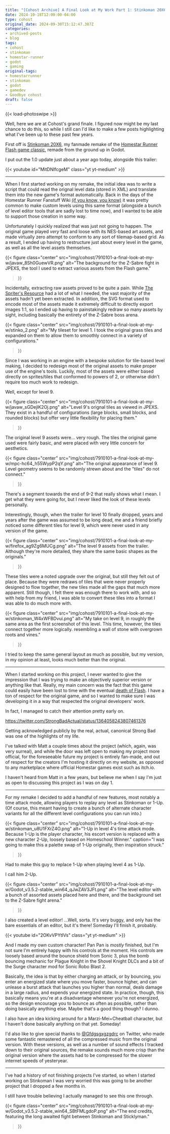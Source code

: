 ```yaml
---
title: "[Cohost Archive] A Final Look at My Work Part 1: Stinkoman 20X6 Remake"
date: 2024-10-18T12:00:00-04:00
type: cohost
original_date: 2024-09-30T15:12:47.387Z
categories:
- archived-posts
- blog
tags:
- cohost
- stinkoman
- homestar-runner
- godot
- gaming
original-tags:
- homestarrunner
- stinkoman
- godot
- gamedev
- Goodbye cohost
draft: false
---
```


{{< load-photoswipe >}}

Well, here we are at Cohost's grand finale. I figured now might be my last chance to do this, so while I still can I'd like to make a few posts highlighting what I've been up to these past few years.

First off is [Stinkoman 20X6](/projects/stinkoman/), my fanmade remake of the [Homestar Runner Flash game classic](https://homestarrunner.com/stinkogame), remade from the ground up in Godot.

I put out the 1.0 update just about a year ago today, alongside this trailer:

{{< youtube id="MitDNlfcgeM" class="yt yt-medium" >}}

---

When I first started working on my remake, the initial idea was to write a script that could read the orignal level data (stored in XML) and translate them into the new game's format automatically. Back in the days of the Homestar Runner Fanstuff Wiki [\(if you know, you know\)](/thoughts/archives/cohost/4024711-my-history-with-the) it was pretty common to make custom levels using this same format (alongside a bunch of level editor tools that are sadly lost to time now), and I wanted to be able to support those creation in some way.

Unfortunately I quickly realized that was just not going to happen. The original game played *very* fast and loose with its NES-based art assets, and made virtually zero attempt to conform to any sort of tilemap-based grid. As a result, I ended up having to restructure just about every level in the game, as well as all the level assets themselves.

{{< figure
    class="center"
    src="img/cohost/7910101-a-final-look-at-my-w/javaw_8Sh0GuewVR.png"
    alt="The background for the Z-Sabre fight in JPEXS, the tool I used to extract various assets from the Flash game."
>}}

Incidentally, extracting raw assets proved to be quite a pain. While [The Spriter's Resource](https://www.spriters-resource.com/browser_games/stinkoman20x6/) had a lot of what I needed, the vast majority of the assets hadn't yet been extracted. In addition, the SVG format used to encode most of the assets made it extremely difficult to directly export images 1:1, so I ended up having to painstakingly redraw so many assets by sight, including basically the entirety of the Z-Sabre boss arena.

{{< figure
    class="center"
    src="img/cohost/7910101-a-final-look-at-my-w/stinko_2.png"
    alt="My tileset for level 1. I took the original grass tiles and expanded on them to allow them to smoothly connect in a variety of configurations."
>}}

Since I was working in an engine with a bespoke solution for tile-based level making, I decided to redesign most of the original assets to make proper use of the engine's tools. Luckily, most of the assets were either based directly on sprites/tiles that conformed to powers of 2, or otherwise didn't require too much work to redesign.

Well, except for level 9.

{{< figure
    class="center"
    src="img/cohost/7910101-a-final-look-at-my-w/javaw_sGDejlK2Oj.png"
    alt="Level 9's orignal tiles as viewed in JPEXS. They exist in a handful of configurations (large blocks, small blocks, and rounded blocks) but offer very little flexibility for placing them."
>}}

The original level 9 assets were... very rough. The tiles the original game used were fairly basic, and were placed with very little concern for aesthetics.

{{< figure
    class="center"
    src="img/cohost/7910101-a-final-look-at-my-w/mpc-hc64_h55WypP2qY.png"
    alt="The original appearance of level 9. Level geometry seems to be randomly strewn about and the \"tiles\" do not connect."
>}}

There's a segment towards the end of 9-2 that really shows what I mean. I get what they were going for, but I never liked the look of these levels personally.

Interestingly, though, when the trailer for level 10 finally dropped, years and years after the game was assumed to be long dead, me and a friend briefly noticed some different tiles for level 9, which were never used in any version of the game.

{{< figure
    class="center"
    src="img/cohost/7910101-a-final-look-at-my-w/firefox_ag9Zg6MUCg.png"
    alt="The level 9 assets from the trailer. Although they're more detailed, they share the same basic shapes as the originals."
>}}

These tiles were a noted upgrade over the original, but still they felt out of place. Because they were redraws of tiles that were never properly designed to flow together, the new tiles made all the gaps that much more apparent. Still though, I felt there was enough there to work with, and so with help from my friend, I was able to convert these tiles into a format I was able to do much more with.

{{< figure
    class="center"
    src="img/cohost/7910101-a-final-look-at-my-w/stinkoman_W4xWFBDvui.png"
    alt="My take on level 9, in roughly the same area as the first screenshot of this level. This time, however, the tiles connect together more logically. resembling a wall of stone with overgrown roots and vines."
>}}

I tried to keep the same general layout as much as possible, but my version, in my opinion at least, looks much better than the original.

---

When I started working on this project, I never wanted to give the impression that I was trying to make an objectively superior version or anything like that. Really, my main concern was the fact that this game could easily have been lost to time with the eventual [death of Flash](https://homestarrunner.com/toons/flash-is-dead). I have a ton of respect for the original game, and so I wanted to make sure I was developing it in a way that respected the original developers' work.

In fact, I managed to catch their attention pretty early on.

https://twitter.com/StrongBadActual/status/1364058243807461376

Getting acknowledged publicly by the real, actual, canonical Strong Bad was one of the highlights of my life.

I've talked with Matt a couple times about the project (which, again, was very surreal), and while the door was left open to making my project more official, for the foreseeable future my project is entirely fan-made, and out of respect for the creators I'm hosting it directly on my website, as opposed to any marketplace where official Homestar games exist such as itch.io.

I haven't heard from Matt in a few years, but believe me when I say I'm just as open to discussing this project as I was on day 1.

---

For my remake I decided to add a handful of new features, most notably a time attack mode, allowing players to replay any level as Stinkoman or 1-Up. (Of course, this meant having to create a bunch of alternate character variants for all the different level configurations you can run into.)

{{< figure
    class="center"
    src="img/cohost/7910101-a-final-look-at-my-w/stinkoman_u8U1FXrZ4O.png"
    alt="1-Up in level 4's time attack mode. Because 1-Up is the player character, his escort version is replaced with a new character 2-Up, loosely based on Homeschool Winner."
    caption="I was going to make this a palette swap of 1-Up originally, then inspiration struck."
>}}

Had to make this guy to replace 1-Up when playing level 4 as 1-Up.

I call him 2-Up.

{{< figure
    class="center"
    src="img/cohost/7910101-a-final-look-at-my-w/Godot_v3.5.2-stable_win64_qJwZAV3JFt.png"
    alt="The level editor with a bunch of assorted assets placed here and there, and the background set to the Z-Sabre fight arena."
>}}

I also created a level editor! ...Well, sorta. It's very buggy, and only has the bare essentials of an editor, but it's there! Someday I'll finish it, probably.

{{< youtube id="2OKvVPYtIVs" class="yt yt-medium" >}}

And I made my own custom character! Pan Pan is *mostly* finished, but I'm not sure I'm entirely happy with his controls at the moment. His controls are loosely based around the bounce shield from Sonic 3, plus the bomb bouncing mechanic for Plague Knight in the Shovel Knight DLCs and a bit of the Surge character mod for Sonic Robo Blast 2.

Basically, the idea is that by either charging an attack, or by bouncing, you enter an energized state where you move faster, bounce higher, and can unlease a burst attack that launches you higher than normal, deals damage in a large radius, and expends your energized state. In practice, though, this basically means you're at a disadvantage whenever you're not energized, so the design encourage you to bounce as often as possible, rather than doing basically anything else. Maybe that's a good thing though? I dunno.

I also have an idea kicking around for a Marzi-Mei+Cheatball character, but I haven't done basically anything on that yet. Someday!

I'd also like to give special thanks to [@Gfdgsgxgzgdrc](https://x.com/Gfdgsgxgzgdrc/status/1651421584618577931) on Twitter, who made some fantastic remastered of all the compressed music from the original version. With these versions, as well as a number of sound effects I tracked down to their original sources, the remake sounds much more crisp than the original version where the assets had to be compressed for the slower internet speeds of yesteryear.

---

I've had a history of not finishing projects I've started, so when I started working on Stinkoman I was very worried this was going to be another project that I dropped a few months in.

I still have trouble believing I actually managed to see this one through.

{{< figure
    class="center"
    src="img/cohost/7910101-a-final-look-at-my-w/Godot_v3.5.2-stable_win64_SBtFMLgdoP.png"
    alt="The end credits, featuring the long awaited fight between Stinkoman and Sticklyman."
>}}